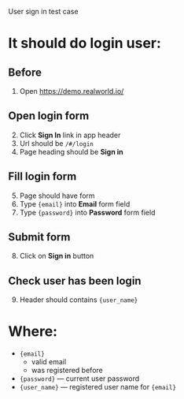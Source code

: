 User sign in test case

# It should do login user:

## Before

1. Open https://demo.realworld.io/

## Open login form

2. Click **Sign In** link in app header
3. Url should be `/#/login`
4. Page heading should be **Sign in**

## Fill login form

5. Page should have form
6. Type `{email}` into **Email** form field
7. Type `{password}` into **Password** form field

## Submit form

8. Click on **Sign in** button

## Check user has been login

9. Header should contains `{user_name}`

# Where:

* `{email}`
    * valid email
    * was registered before
* `{password}` — current user password
* `{user_name}` — registered user name for `{email}`
